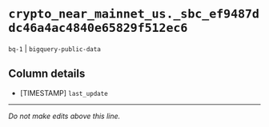# `crypto_near_mainnet_us._sbc_ef9487ddc46a4ac4840e65829f512ec6`
`bq-1` | `bigquery-public-data`

## Column details
* [TIMESTAMP] `last_update`

-------------------------------------------------------------------------------
*Do not make edits above this line.*
